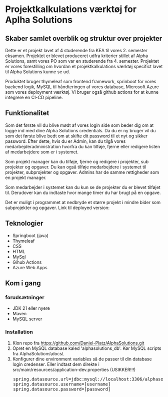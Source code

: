 # Projektkalkulations værktøj for Aplha Solutions

## Skaber samlet overblik og struktur over projekter

Dette er et projekt lavet af 4 studerende fra KEA til vores 2. semester eksamen. Projektet er blevet produceret udfra
kriterier stillet af Alpha Solutions, samt vores PO som var en studerende fra 4. semester.
Projektet er vores forestilling om hvordan et projektkalkulations værktøj specifict lavet til Alpha Solutions kunne se
ud.

Produktet bruger thymeleaf som frontend framework, sprinboot for vores backend logik, MySQL til håndteringen af vores
database, Microsoft Azure som vores deployment værktøj. Vi bruger også github actions for at kunne integrere en CI-CD
pipeline.

## Funktionalitet

Som det første vil du blive mødt af vores login side som beder dig om at logge ind med dine Alpha Solutions credentials.
Da du er ny bruger vil du som det første blive bedt om at skifte dit password til et nyt og sikker password.
Efter dette, hvis du er Admin, kan du tilgå vores medarbejderadministration hvorfra du kan tilføje, fjerne eller
redigere
listen af medarbejdere som er i systemet.

Som projekt manager kan du tilføje, fjerne og redigere i projekter, sub projekter og opgaver. Du kan også tilføje
medarbejdere i systemet til projekter, subprojekter og opgaver. Admins har de samme rettigheder som en projekt manager.

Som medarbejder i systemet kan du kun se de projekter du er blevet tilføjet til. Derudover kan du indtaste hvor mange
timer du har brugt på en opgave.

Det er muligt i programmet at nedbryde et større projekt i mindre bider som subprojekter og opgaver.
Link til deployed version:

## Teknologier

* Springboot (java)
* Thymeleaf
* CSS
* HTML
* MySql
* Gihub Actions
* Azure Web Apps

## Kom i gang

### forudsætninger

* JDK 21 eller nyere
* Maven
* MySQL server

### Installation

1. Klon repo fra https://github.com/Daniel-Platz/AlphaSolutions.git
2. Opret en MySQL database kaled 'alphasolutions_db'. Kør MySQL scripts fra AlphaSolutions\docs\
3. Konfigurer dine environment variables så de passer til din database login credenser. Eller indtast dem direkte i
   src/main/resources/application-dev.properties (USIKKER!!!)

<pre>   spring.datasource.url=jdbc:mysql://localhost:3306/alphasolution_db [indsæt evt. deployed database]
   spring.datasource.username=[username]
   spring.datasource.password=[password] 
</pre>